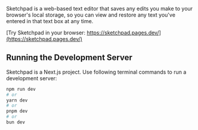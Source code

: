 Sketchpad is a web-based text editor that saves any edits you make to your browser's local storage, so you can view and restore any text you've entered in that text box at any time.

[Try Sketchpad in your browser: https://sketchpad.pages.dev/](https://sketchpad.pages.dev/)

## Running the Development Server

Sketchpad is a Next.js project. Use following terminal commands to run a development server:

```bash
npm run dev
# or
yarn dev
# or
pnpm dev
# or
bun dev
```
